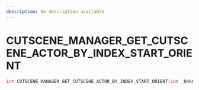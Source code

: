 ```yaml
---
description: No description available 
---
```


# CUTSCENE_MANAGER_GET_CUTSCENE_ACTOR_BY_INDEX_START_ORIENT

```cpp
int CUTSCENE_MANAGER_GET_CUTSCENE_ACTOR_BY_INDEX_START_ORIENT(int _Unk0, int _Unk1, int _Unk2);
```
